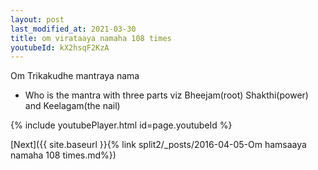 ```yaml
---
layout: post
last_modified_at: 2021-03-30
title: om virataaya namaha 108 times
youtubeId: kX2hsqF2KzA
---
```

 
 
Om Trikakudhe mantraya nama 
 
 -  Who is the mantra with three parts viz Bheejam(root)  Shakthi(power) and Keelagam(the nail) 
 
  
 
  
 
 
 
 
 
 


{% include youtubePlayer.html id=page.youtubeId %}
 
[Next]({{ site.baseurl }}{% link  split2/_posts/2016-04-05-Om hamsaaya namaha 108 times.md%})
 
